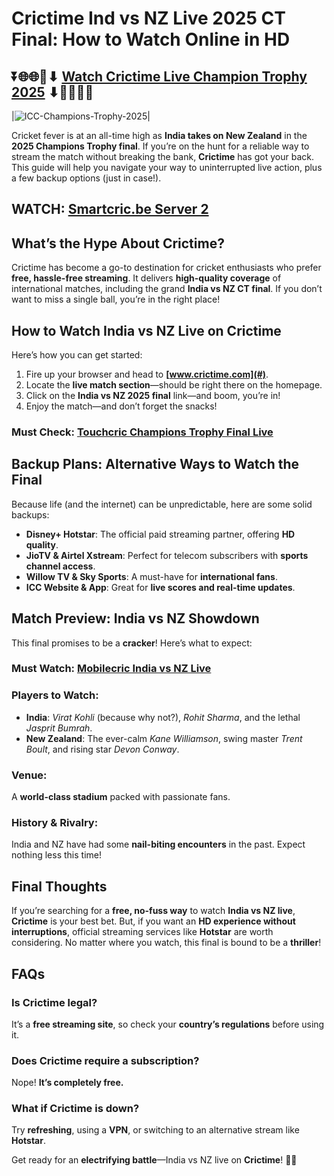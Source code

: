 # Crictime Ind vs NZ Live 2025 CT Final: How to Watch Online in HD

## ⏬🌐🌐📌⬇ [Watch Crictime Live Champion Trophy 2025](https://ptvsportshd.net/crictime/) ⬇📌🌐🌐⏬

|![ICC-Champions-Trophy-2025](https://github.com/user-attachments/assets/eb0c49aa-ae7e-4ae0-a94f-0153617a517c)| 

Cricket fever is at an all-time high as **India takes on New Zealand** in the **2025 Champions Trophy final**. If you’re on the hunt for a reliable way to stream the match without breaking the bank, **Crictime** has got your back. This guide will help you navigate your way to uninterrupted live action, plus a few backup options (just in case!).

## WATCH: [Smartcric.be Server 2](#)

## What’s the Hype About Crictime?
Crictime has become a go-to destination for cricket enthusiasts who prefer **free, hassle-free streaming**. It delivers **high-quality coverage** of international matches, including the grand **India vs NZ CT final**. If you don’t want to miss a single ball, you’re in the right place!

## How to Watch India vs NZ Live on Crictime
Here’s how you can get started:

1. Fire up your browser and head to **[www.crictime.com](#)**.
2. Locate the **live match section**—should be right there on the homepage.
3. Click on the **India vs NZ 2025 final** link—and boom, you’re in!
4. Enjoy the match—and don’t forget the snacks!

### Must Check: [Touchcric Champions Trophy Final Live](#)

## Backup Plans: Alternative Ways to Watch the Final
Because life (and the internet) can be unpredictable, here are some solid backups:

- **Disney+ Hotstar**: The official paid streaming partner, offering **HD quality**.
- **JioTV & Airtel Xstream**: Perfect for telecom subscribers with **sports channel access**.
- **Willow TV & Sky Sports**: A must-have for **international fans**.
- **ICC Website & App**: Great for **live scores and real-time updates**.

## Match Preview: India vs NZ Showdown
This final promises to be a **cracker**! Here’s what to expect:

### Must Watch: [Mobilecric India vs NZ Live](#)

### Players to Watch:
- **India**: *Virat Kohli* (because why not?), *Rohit Sharma*, and the lethal *Jasprit Bumrah*.
- **New Zealand**: The ever-calm *Kane Williamson*, swing master *Trent Boult*, and rising star *Devon Conway*.

### Venue:
A **world-class stadium** packed with passionate fans.

### History & Rivalry:
India and NZ have had some **nail-biting encounters** in the past. Expect nothing less this time!

## Final Thoughts
If you’re searching for a **free, no-fuss way** to watch **India vs NZ live**, **Crictime** is your best bet. But, if you want an **HD experience without interruptions**, official streaming services like **Hotstar** are worth considering. No matter where you watch, this final is bound to be a **thriller**!

## FAQs
### Is Crictime legal?
It’s a **free streaming site**, so check your **country’s regulations** before using it.

### Does Crictime require a subscription?
Nope! **It’s completely free.**

### What if Crictime is down?
Try **refreshing**, using a **VPN**, or switching to an alternative stream like **Hotstar**.

Get ready for an **electrifying battle**—India vs NZ live on **Crictime**! 🏏🔥
